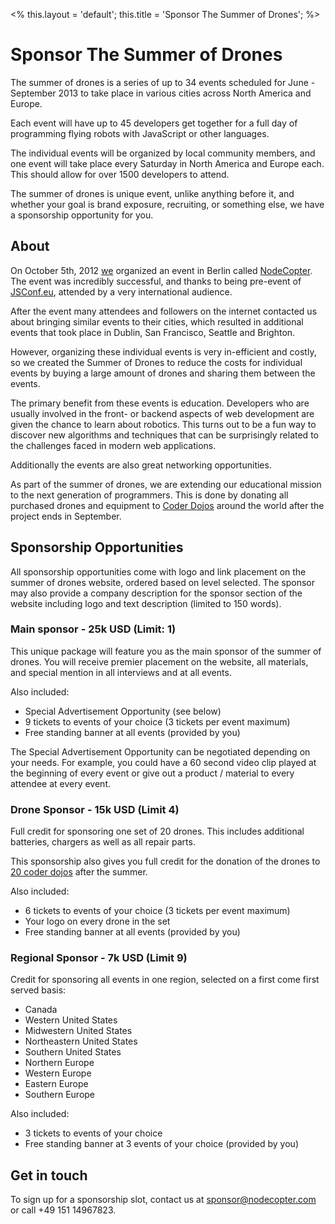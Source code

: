 <%
this.layout = 'default';
this.title = 'Sponsor The Summer of Drones';
%>
# Sponsor The Summer of Drones

The summer of drones is a series of up to 34 events scheduled for June -
September 2013 to take place in various cities across North America and Europe.

Each event will have up to 45 developers get together for a full day of
programming flying robots with JavaScript or other languages.

The individual events will be organized by local community members, and one
event will take place every Saturday in North America and Europe each. This
should allow for over 1500 developers to attend.

The summer of drones is unique event, unlike anything before it, and whether your goal is brand exposure, recruiting, or something else, we have a sponsorship opportunity for you.

## About

On October 5th, 2012 [we](http://nodecopter.com/core) organized an event in
Berlin called [NodeCopter](http://nodecopter.com/). The event was incredibly
successful, and thanks to being pre-event of
[JSConf.eu](http://2012.jsconf.eu/), attended by a very international audience.

After the event many attendees and followers on the internet contacted us about
bringing similar events to their cities, which resulted in additional events
that took place in Dublin, San Francisco, Seattle and Brighton.

However, organizing these individual events is very in-efficient and costly, so
we created the Summer of Drones to reduce the costs for individual events by
buying a large amount of drones and sharing them between the events.

The primary benefit from these events is education. Developers who are usually
involved in the front- or backend aspects of web development are given the
chance to learn about robotics. This turns out to be a fun way to discover new
algorithms and techniques that can be surprisingly related to the challenges
faced in modern web applications.

Additionally the events are also great networking opportunities.

As part of the summer of drones, we are extending our educational mission to
the next generation of programmers. This is done by donating all purchased drones
and equipment to [Coder Dojos](http://coderdojo.com/) around the world after
the project ends in September.

## Sponsorship Opportunities

All sponsorship opportunities come with logo and link  placement on the summer
of drones website, ordered based on level selected. The sponsor may also
provide a company description for the sponsor section of the website including
logo and text description (limited to 150 words).

### Main sponsor - 25k USD (Limit: 1)

This unique package will feature you as the main sponsor of the summer of
drones. You will receive premier placement on the website, all materials,
and special mention in all interviews and at all events.

Also included:

* Special Advertisement Opportunity (see below)
* 9 tickets to events of your choice (3 tickets per event maximum)
* Free standing banner at all events (provided by you)

The Special Advertisement Opportunity can be negotiated depending on your
needs. For example, you could have a 60 second video clip played at the
beginning of every event or give out a product / material to every attendee at
every event.

### Drone Sponsor - 15k USD (Limit 4)

Full credit for sponsoring one set of 20 drones. This includes additional
batteries, chargers as well as all repair parts.

This sponsorship also gives you full credit for the donation of the drones to
[20 coder dojos](http://coderdojo.com/) after the summer.

Also included:

* 6 tickets to events of your choice (3 tickets per event maximum)
* Your logo on every drone in the set
* Free standing banner at all events (provided by you)

### Regional Sponsor - 7k USD (Limit 9)

Credit for sponsoring all events in one region, selected on a first come first
served basis:

* Canada
* Western United States
* Midwestern United States
* Northeastern United States
* Southern United States
* Northern Europe
* Western Europe
* Eastern Europe
* Southern Europe

Also included:

* 3 tickets to events of your choice
* Free standing banner at 3 events of your choice (provided by you)

## Get in touch

To sign up for a sponsorship slot, contact us at
[sponsor@nodecopter.com](mailto:sponsor@nodecopter.com) or call +49 151
14967823.

